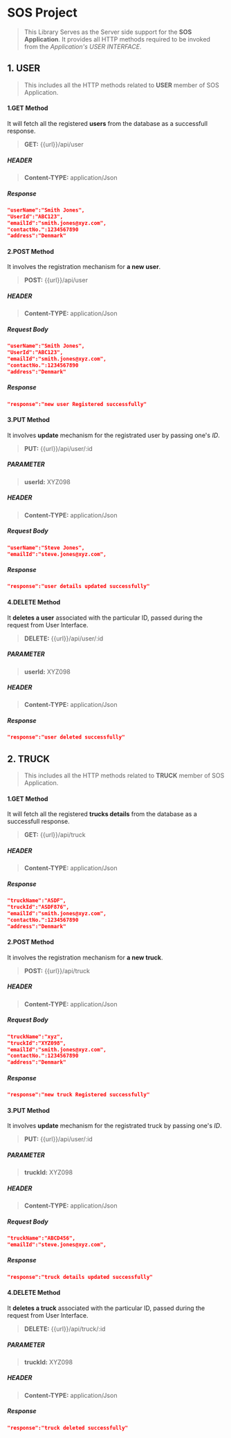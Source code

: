 # SOS Project
>This Library Serves as the Server side support 
>for the **SOS Application**. It provides all HTTP 
>methods required to be invoked from the *Application's USER INTERFACE*.

##  1. USER
>This includes all the HTTP methods related to **USER** member of SOS Application. 

####  1.GET Method
It will fetch all the registered **users** from the database as a successfull response.  
> **GET:** {{url}}/api/user

##### HEADER
> **Content-TYPE:** application/Json

##### Response
```json
"userName":"Smith Jones",
"UserId":"ABC123",
"emailId":"smith.jones@xyz.com",
"contactNo.":1234567890
"address":"Denmark" 
```
####  2.POST Method
It involves the registration mechanism for **a new user**.
> **POST:** {{url}}/api/user
 
##### HEADER
> **Content-TYPE:** application/Json

##### Request Body
```json
"userName":"Smith Jones",
"UserId":"ABC123",
"emailId":"smith.jones@xyz.com",
"contactNo.":1234567890
"address":"Denmark" 
```
##### Response
```json
"response":"new user Registered successfully"
```
####  3.PUT Method
It involves **update** mechanism for the registrated user by passing one's *ID*.
> **PUT:** {{url}}/api/user/:id

##### PARAMETER
> **userId:** XYZ098

##### HEADER
> **Content-TYPE:** application/Json

##### Request Body
```json
"userName":"Steve Jones",
"emailId":"steve.jones@xyz.com",
```
##### Response
```json
"response":"user details updated successfully"
```
####  4.DELETE Method
It **deletes a user** associated with the particular ID, passed during the request from User Interface.
> **DELETE:** {{url}}/api/user/:id

##### PARAMETER
> **userId:** XYZ098

##### HEADER
> **Content-TYPE:** application/Json

##### Response
```json
"response":"user deleted successfully"
```
##  2. TRUCK
>This includes all the HTTP methods related to **TRUCK** member of SOS Application. 

####  1.GET Method
It will fetch all the registered **trucks details** from the database as a successfull response.  
> **GET:** {{url}}/api/truck

##### HEADER
> **Content-TYPE:** application/Json

##### Response
```json
"truckName":"ASDF",
"truckId":"ASDF876",
"emailId":"smith.jones@xyz.com",
"contactNo.":1234567890
"address":"Denmark" 
```
####  2.POST Method
It involves the registration mechanism for **a new truck**.
> **POST:** {{url}}/api/truck

##### HEADER
> **Content-TYPE:** application/Json

##### Request Body
```json
"truckName":"xyz",
"truckId":"XYZ098",
"emailId":"smith.jones@xyz.com",
"contactNo.":1234567890
"address":"Denmark"
```
##### Response
```json
"response":"new truck Registered successfully"
```
####  3.PUT Method
It involves **update** mechanism for the registrated truck by passing one's *ID*.
> **PUT:** {{url}}/api/user/:id

##### PARAMETER
> **truckId:** XYZ098

##### HEADER
> **Content-TYPE:** application/Json

##### Request Body
```json
"truckName":"ABCD456",
"emailId":"steve.jones@xyz.com",
```
##### Response
```json
"response":"truck details updated successfully"
```
####  4.DELETE Method
It **deletes a truck** associated with the particular ID, passed during the request from User Interface.
> **DELETE:** {{url}}/api/truck/:id

##### PARAMETER
> **truckId:** XYZ098

##### HEADER
> **Content-TYPE:** application/Json

##### Response
```json
"response":"truck deleted successfully"
```

